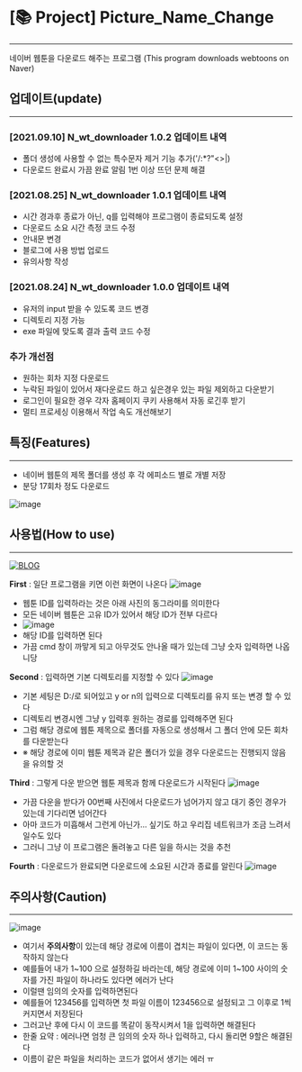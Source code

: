 # [📚 Project] Picture_Name_Change 
---
네이버 웹툰을 다운로드 해주는 프로그램
(This program  downloads webtoons on Naver)

## 업데이트(update)
---
### [2021.09.10] N_wt_downloader 1.0.2 업데이트 내역
- 폴더 생성에 사용할 수 없는 특수문자 제거 기능 추가('/:*?"<>|)
- 다운로드 완료시 가끔 완료 알림 1번 이상 뜨던 문제 해결

### [2021.08.25] N_wt_downloader 1.0.1 업데이트 내역
- 시간 경과후 종료가 아닌, q를 입력해야 프로그램이 종료되도록 설정
- 다운로드 소요 시간 측정 코드 수정
- 안내문 변경
- 블로그에 사용 방법 업로드
- 유의사항 작성

### [2021.08.24] N_wt_downloader 1.0.0 업데이트 내역
- 유저의 input 받을 수 있도록 코드 변경
- 디렉토리 지정 가능
- exe 파일에 맞도록 결과 출력 코드 수정

### 추가 개선점
- 원하는 회차 지정 다운로드
- 누락된 파일이 있어서 재다운로드 하고 싶은경우 있는 파일 제외하고 다운받기
- 로그인이 필요한 경우 각자 홈페이지 쿠키 사용해서 자동 로긴후 받기
- 멀티 프로세싱 이용해서 작업 속도 개선해보기

## 특징(Features)
---
- 네이버 웹툰의 제목 폴더를 생성 후 각 에피소드 별로 개별 저장
- 분당 17회차 정도 다운로드

![image](https://user-images.githubusercontent.com/61686603/134801185-c4452e9b-af8f-4387-8c07-bb56101354f7.png)


## 사용법(How to use)
----
[![BLOG](https://user-images.githubusercontent.com/61686603/134801383-bd243f28-682e-4128-b946-e05b0f87e05e.png)](https://blog.naver.com/ws4232/222482194890)


**First** : 일단 프로그램을 키면 이런 화면이 나온다
![image](https://user-images.githubusercontent.com/61686603/134801219-7ff581c7-81ce-4861-8143-cce46632cbfa.png)
- 웹툰 ID를 입력하라는 것은 아래 사진의 동그라미를 의미한다
- 모든 네이버 웹툰은 고유 ID가 있어서 해당 ID가 전부 다르다
- ![image](https://user-images.githubusercontent.com/61686603/134801226-c2f5e3c9-311f-474d-b964-d1b49a42814c.png)
- 해당 ID를 입력하면 된다
- 가끔 cmd 창이 까맣게 되고 아무것도 안나올 때가 있는데 그냥 숫자 입력하면 나옵니당


**Second** : 입력하면 기본 디렉토리를 지정할 수 있다
![image](https://user-images.githubusercontent.com/61686603/134801260-f2745cec-0c9e-4ffa-99a9-95b62fe640b8.png)

- 기본 세팅은 D:/로 되어있고 y or n의 입력으로 디렉토리를 유지 또는 변경 할 수 있다
- 디렉토리 변경시엔 그냥 y 입력후 원하는 경로를 입력해주면 된다
- 그럼 해당 경로에 웹툰 제목으로 폴더를 자동으로 생성해서 그 폴더 안에 모든 회차를 다운받는다
- ※ 해당 경로에 이미 웹툰 제목과 같은 폴더가 있을 경우 다운로드는 진행되지 않음을 유의할 것

**Third** : 그렇게 다운 받으면 웹툰 제목과 함께 다운로드가 시작된다
![image](https://user-images.githubusercontent.com/61686603/134801266-9aab79a3-2f66-414f-8d64-5160b017f66d.png)
- 가끔 다운을 받다가 00번째 사진에서 다운로드가 넘어가지 않고 대기 중인 경우가 있는데 기다리면 넘어간다
- 아마 코드가 미흡해서 그런게 아닌가... 싶기도 하고 우리집 네트워크가 조금 느려서 일수도 있다
- 그러니 그냥 이 프로그램은 돌려놓고 다른 일을 하시는 것을 추천

**Fourth** : 다운로드가 완료되면 다운로드에 소요된 시간과 종료를 알린다
![image](https://user-images.githubusercontent.com/61686603/134801283-9a6ac168-a047-46a6-80bf-b7ff4dfff5d2.png)

## 주의사항(Caution)
----
![image](https://user-images.githubusercontent.com/61686603/134801439-6ad3e838-1625-42f9-a5ad-7ddee59fae58.png)
- 여기서 **주의사항**이 있는데 해당 경로에 이름이 겹치는 파일이 있다면, 이 코드는 동작하지 않는다
- 예를들어 내가 1~100 으로 설정하길 바라는데, 해당 경로에 이미 1~100 사이의 숫자를 가진 파일이 하나라도 있다면 에러가 난다
- 이럴땐 임의의 숫자를 입력하면된다
- 예를들어 123456를 입력하면 첫 파일 이름이 123456으로 설정되고 그 이후로 1씩 커지면서 저장된다
- 그러고난 후에 다시 이 코드를 똑같이 동작시켜서 1을 입력하면 해결된다
- 한줄 요약 : 에러나면 엄청 큰 임의의 숫자 하나 입력하고, 다시 돌리면 9할은 해결된다
- 이름이 같은 파일을 처리하는 코드가 없어서 생기는 에러 ㅠ

